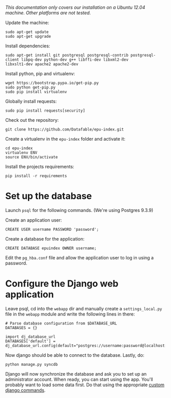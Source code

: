 *This documentation only covers our installation on a Ubuntu 12.04 machine. Other platforms are not tested.*

Update the machine:

```
sudo apt-get update
sudo apt-get upgrade
```

Install dependencies:

```
sudo apt-get install git postgresql postgresql-contrib postgresql-client libpq-dev python-dev g++ libffi-dev libxml2-dev
libxslt1-dev apache2 apache2-dev
```

Install python, pip and virtualenv:

```
wget https://bootstrap.pypa.io/get-pip.py
sudo python get-pip.py
sudo pip install virtualenv
```

Globally install requests:

```
sudo pip install requests[security]
```

Check out the repository:

```
git clone https://github.com/Datafable/epu-index.git
```

Create a virtualenv in the `epu-index` folder and activate it:

```
cd epu-index
virtualenv ENV
source ENV/bin/activate
```

Install the projects requirements:

```
pip install -r requirements
```

# Set up the database

Launch `psql` for the following commands. (We're using Postgres 9.3.9)

Create an application user:

```
CREATE USER username PASSWORD 'password';
```

Create a database for the application:

```
CREATE DATABASE epuindex OWNER username;
```

Edit the `pg_hba.conf` file and allow the application user to log in using a password.

# Configure the Django web application

Leave psql, cd into the `webapp` dir and manually create a `settings_local.py` file in the `webapp` module and write
the following lines in there:

```
# Parse database configuration from $DATABASE_URL
DATABASES = {}

import dj_database_url
DATABASES['default'] = dj_database_url.config(default="postgres://username:password@localhost:5432/databasename")
```

Now django should be able to connect to the database. Lastly, do:

```
python manage.py syncdb
```

Django will now synchronize the database and ask you to set up an administrator account. When ready, you can start using
the app. You'll probably want to load some data first. Do that using the appropriate [custom django
commands](webapp/epu_index/management/commands).